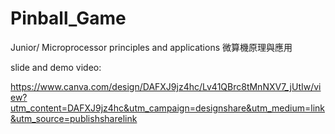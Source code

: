 # Pinball_Game
Junior/ Microprocessor principles and applications 微算機原理與應用

slide and demo video:

https://www.canva.com/design/DAFXJ9jz4hc/Lv41QBrc8tMnNXV7_jUtIw/view?utm_content=DAFXJ9jz4hc&utm_campaign=designshare&utm_medium=link&utm_source=publishsharelink
